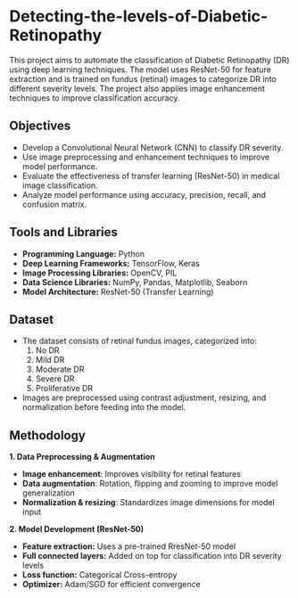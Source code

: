 # Detecting-the-levels-of-Diabetic-Retinopathy
This project aims to automate the classification of Diabetic Retinopathy (DR) using deep learning techniques. The model uses ResNet-50 for feature extraction and is trained on fundus (retinal) images to categorize DR into different severity levels. The project also applies image enhancement techniques to improve classification accuracy.

## Objectives
- Develop a Convolutional Neural Network (CNN) to classify DR severity.
- Use image preprocessing and enhancement techniques to improve model performance.
- Evaluate the effectiveness of transfer learning (ResNet-50) in medical image classification.
- Analyze model performance using accuracy, precision, recall, and confusion matrix.

## Tools and Libraries
- **Programming Language:** Python
- **Deep Learning Frameworks:** TensorFlow, Keras
- **Image Processing Libraries:** OpenCV, PIL
- **Data Science Libraries:** NumPy, Pandas, Matplotlib, Seaborn
- **Model Architecture:** ResNet-50 (Transfer Learning)

## Dataset
- The dataset consists of retinal fundus images, categorized into:
  1. No DR
  2. Mild DR
  3. Moderate DR
  4. Severe DR
  5. Proliferative DR
- Images are preprocessed using contrast adjustment, resizing, and normalization before feeding into the model.

## Methodology
**1. Data Preprocessing & Augmentation**
- **Image enhancement**: Improves visibility for retinal features
- **Data augmentation**: Rotation, flipping and zooming to improve model generalization
- **Normalization & resizing**: Standardizes image dimensions for model input

**2. Model Development (ResNet-50)**
- **Feature extraction:** Uses a pre-trained RresNet-50 model
- **Full connected layers:** Added on top for classification into DR severity levels
- **Loss function:** Categorical Cross-entropy
- **Optimizer:** Adam/SGD for efficient convergence



